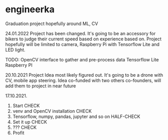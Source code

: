 # engineerka
Graduation project hopefully around ML, CV

24.01.2022
Project has been changed. It's going to be an accessory for bikers to judge their current speed based on experience based on. Project hopefully will be limited to camera, Raspberry Pi with Tensorflow Lite and LED light.

TODO:
OpenCV interface to gather and pre-process data
Tensorflow Lite
Raspberry PI

20.10.2021
Project Idea most likely figured out. It's going to be a drone with CV, mobile app steering.
Idea co-funded with two others co-founders, will add them to project in near future


17.10.2021.
1. Start CHECK
2. venv and OpenCV installation CHECK
3. Tensorflow, numpy, pandas, jupyter and so on HALF-CHECK
4. Set it up CHECK
5. ??? CHECK
6. Profit 

